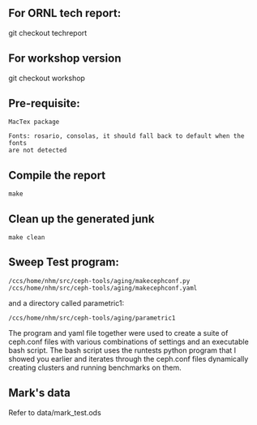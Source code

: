 
## For ORNL tech report: 

   git checkout techreport

## For workshop version

   git checkout workshop


## Pre-requisite:


    MacTex package
    
    Fonts: rosario, consolas, it should fall back to default when the fonts
    are not detected


## Compile the report

    make

## Clean up the generated junk

    make clean



## Sweep Test program:

    /ccs/home/nhm/src/ceph-tools/aging/makecephconf.py
    /ccs/home/nhm/src/ceph-tools/aging/makecephconf.yaml

and a directory called parametric1:

    /ccs/home/nhm/src/ceph-tools/aging/parametric1

The program and yaml file together were used to create a suite of 
ceph.conf files with various combinations of settings and an executable 
bash script.  The bash script uses the runtests python program that I 
showed you earlier and iterates through the ceph.conf files dynamically 
creating clusters and running benchmarks on them.

## Mark's data


Refer to  data/mark_test.ods


